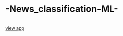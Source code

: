 # -News_classification-ML-
<br>
<a href="https://newsclassificationmodel.streamlit.app/">view app</a>
